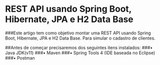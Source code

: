 # REST API usando Spring Boot, Hibernate, JPA e H2 Data Base 

###Este artigo tem como objetivo montar uma REST API usando Spring Boot, Hibernate, JPA e H2 Data Base. Para simular o cadastro de clientes.

##Antes de começar precisaremos dos seguintes itens instalados:
###•	Java JDK(v11)
###•	Maven 
###•	Spring Tools 4 (IDE baseada no Eclipse)
###•	Postman 

